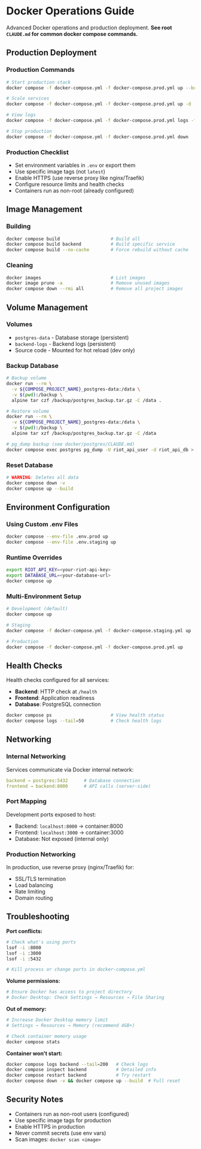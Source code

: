 # Docker Operations Guide

Advanced Docker operations and production deployment. **See root `CLAUDE.md` for common docker compose commands.**

## Production Deployment

### Production Commands
```bash
# Start production stack
docker compose -f docker-compose.yml -f docker-compose.prod.yml up --build -d

# Scale services
docker compose -f docker-compose.yml -f docker-compose.prod.yml up -d --scale backend=3 --scale frontend=2

# View logs
docker compose -f docker-compose.yml -f docker-compose.prod.yml logs -f

# Stop production
docker compose -f docker-compose.yml -f docker-compose.prod.yml down
```

### Production Checklist
- Set environment variables in `.env` or export them
- Use specific image tags (not `latest`)
- Enable HTTPS (use reverse proxy like nginx/Traefik)
- Configure resource limits and health checks
- Containers run as non-root (already configured)

## Image Management

### Building
```bash
docker compose build                   # Build all
docker compose build backend           # Build specific service
docker compose build --no-cache        # Force rebuild without cache
```

### Cleaning
```bash
docker images                          # List images
docker image prune -a                  # Remove unused images
docker compose down --rmi all          # Remove all project images
```

## Volume Management

### Volumes
- `postgres-data` - Database storage (persistent)
- `backend-logs` - Backend logs (persistent)
- Source code - Mounted for hot reload (dev only)

### Backup Database
```bash
# Backup volume
docker run --rm \
  -v ${COMPOSE_PROJECT_NAME}_postgres-data:/data \
  -v $(pwd):/backup \
  alpine tar czf /backup/postgres_backup.tar.gz -C /data .

# Restore volume
docker run --rm \
  -v ${COMPOSE_PROJECT_NAME}_postgres-data:/data \
  -v $(pwd):/backup \
  alpine tar xzf /backup/postgres_backup.tar.gz -C /data

# pg_dump backup (see docker/postgres/CLAUDE.md)
docker compose exec postgres pg_dump -U riot_api_user -d riot_api_db > backup.sql
```

### Reset Database
```bash
# WARNING: Deletes all data
docker compose down -v
docker compose up --build
```

## Environment Configuration

### Using Custom .env Files
```bash
docker compose --env-file .env.prod up
docker compose --env-file .env.staging up
```

### Runtime Overrides
```bash
export RIOT_API_KEY=<your-riot-api-key>
export DATABASE_URL=<your-database-url>
docker compose up
```

### Multi-Environment Setup
```bash
# Development (default)
docker compose up

# Staging
docker compose -f docker-compose.yml -f docker-compose.staging.yml up

# Production
docker compose -f docker-compose.yml -f docker-compose.prod.yml up
```

## Health Checks
Health checks configured for all services:
- **Backend**: HTTP check at `/health`
- **Frontend**: Application readiness
- **Database**: PostgreSQL connection

```bash
docker compose ps                      # View health status
docker compose logs --tail=50          # Check health logs
```

## Networking

### Internal Networking
Services communicate via Docker internal network:
```yaml
backend → postgres:5432      # Database connection
frontend → backend:8000      # API calls (server-side)
```

### Port Mapping
Development ports exposed to host:
- Backend: `localhost:8000` → container:8000
- Frontend: `localhost:3000` → container:3000
- Database: Not exposed (internal only)

### Production Networking
In production, use reverse proxy (nginx/Traefik) for:
- SSL/TLS termination
- Load balancing
- Rate limiting
- Domain routing

## Troubleshooting

**Port conflicts:**
```bash
# Check what's using ports
lsof -i :8000
lsof -i :3000
lsof -i :5432

# Kill process or change ports in docker-compose.yml
```

**Volume permissions:**
```bash
# Ensure Docker has access to project directory
# Docker Desktop: Check Settings → Resources → File Sharing
```

**Out of memory:**
```bash
# Increase Docker Desktop memory limit
# Settings → Resources → Memory (recommend 4GB+)

# Check container memory usage
docker compose stats
```

**Container won't start:**
```bash
docker compose logs backend --tail=200   # Check logs
docker compose inspect backend           # Detailed info
docker compose restart backend           # Try restart
docker compose down -v && docker compose up --build  # Full reset
```

## Security Notes
- Containers run as non-root users (configured)
- Use specific image tags for production
- Enable HTTPS in production
- Never commit secrets (use env vars)
- Scan images: `docker scan <image>`
